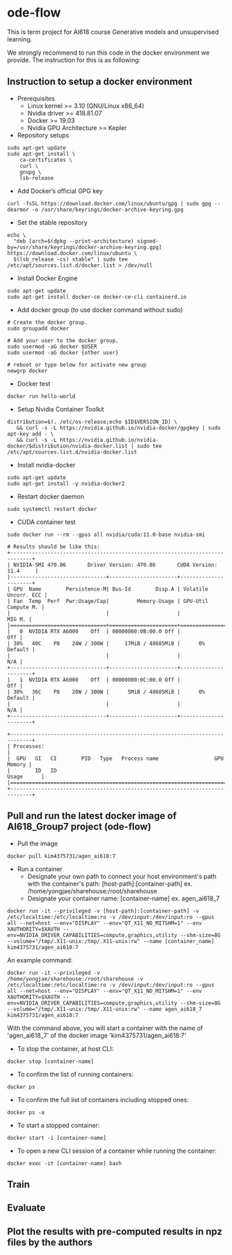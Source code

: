 # ode-flow
This is term project for AI618 course Generative models and unsupervised learning. 

We strongly recommend to run this code in the docker environment we provide. The instruction for this is as following:

## Instruction to setup a docker environment
- Prerequisites
    - Linux kernel >= 3.10 (GNU/Linux x86_64)
    - Nvidia driver >= 418.81.07
    - Docker >= 19.03
    - Nvidia GPU Architecture >= Kepler
- Repository setups
```
sudo apt-get update
sudo apt-get install \
    ca-certificates \
    curl \
    gnupg \
    lsb-release

```
- Add Docker’s official GPG key
```
curl -fsSL https://download.docker.com/linux/ubuntu/gpg | sudo gpg --dearmor -o /usr/share/keyrings/docker-archive-keyring.gpg
```
- Set the stable repository
```
echo \
  "deb [arch=$(dpkg --print-architecture) signed-by=/usr/share/keyrings/docker-archive-keyring.gpg] https://download.docker.com/linux/ubuntu \
  $(lsb_release -cs) stable" | sudo tee /etc/apt/sources.list.d/docker.list > /dev/null
```
- Install Docker Engine
```
sudo apt-get update
sudo apt-get install docker-ce docker-ce-cli containerd.io
```
- Add docker group (to use docker command without sudo)
```
# Create the docker group.
sudo groupadd docker

# Add your user to the docker group.
sudo usermod -aG docker $USER
sudo usermod -aG docker {other user}

# reboot or type below for activate new group
newgrp docker
```
- Docker test 
```
docker run hello-world
```
- Setup Nvidia Container Toolkit 
```
distribution=$(. /etc/os-release;echo $ID$VERSION_ID) \
   && curl -s -L https://nvidia.github.io/nvidia-docker/gpgkey | sudo apt-key add - \
   && curl -s -L https://nvidia.github.io/nvidia-docker/$distribution/nvidia-docker.list | sudo tee /etc/apt/sources.list.d/nvidia-docker.list
```
- Install nvidia-docker
```
sudo apt-get update
sudo apt-get install -y nvidia-docker2
```
- Restart docker daemon
```
sudo systemctl restart docker
```
- CUDA container test
```
sudo docker run --rm --gpus all nvidia/cuda:11.0-base nvidia-smi

# Results should be like this:
+-----------------------------------------------------------------------------+
| NVIDIA-SMI 470.86       Driver Version: 470.86       CUDA Version: 11.4     |
|-------------------------------+----------------------+----------------------+
| GPU  Name        Persistence-M| Bus-Id        Disp.A | Volatile Uncorr. ECC |
| Fan  Temp  Perf  Pwr:Usage/Cap|         Memory-Usage | GPU-Util  Compute M. |
|                               |                      |               MIG M. |
|===============================+======================+======================|
|   0  NVIDIA RTX A6000    Off  | 00000000:0B:00.0 Off |                  Off |
| 30%   40C    P8    24W / 300W |     17MiB / 48685MiB |      0%      Default |
|                               |                      |                  N/A |
+-------------------------------+----------------------+----------------------+
|   1  NVIDIA RTX A6000    Off  | 00000000:0C:00.0 Off |                  Off |
| 30%   36C    P8    20W / 300W |      5MiB / 48685MiB |      0%      Default |
|                               |                      |                  N/A |
+-------------------------------+----------------------+----------------------+
                                                                               
+-----------------------------------------------------------------------------+
| Processes:                                                                  |
|  GPU   GI   CI        PID   Type   Process name                  GPU Memory |
|        ID   ID                                                   Usage      |
|=============================================================================|
+-----------------------------------------------------------------------------+
```


## Pull and run the latest docker image of AI618_Group7 project (ode-flow)
- Pull the image
```
docker pull kim4375731/agen_ai618:7
```
- Run a container
    - Designate your own path to connect your host environment's path with the container's path: [host-path]:[container-path]
    ex. /home/yongjae/sharehouse:/root/sharehouse
    - Designate your container name: [container-name]
    ex. agen_ai618_7
```
docker run -it --privileged -v [host-path]:[container-path] -v /etc/localtime:/etc/localtime:ro -v /dev/input:/dev/input:ro --gpus all --net=host --env="DISPLAY" --env="QT_X11_NO_MITSHM=1" --env XAUTHORITY=$XAUTH --env=NVIDIA_DRIVER_CAPABILITIES=compute,graphics,utility --shm-size=8G --volume="/tmp/.X11-unix:/tmp/.X11-unix:rw" --name [container_name] kim4375731/agen_ai618:7
```
An example command:
```
docker run -it --privileged -v /home/yongjae/sharehouse:/root/sharehouse -v /etc/localtime:/etc/localtime:ro -v /dev/input:/dev/input:ro --gpus all --net=host --env="DISPLAY" --env="QT_X11_NO_MITSHM=1" --env XAUTHORITY=$XAUTH --env=NVIDIA_DRIVER_CAPABILITIES=compute,graphics,utility --shm-size=8G --volume="/tmp/.X11-unix:/tmp/.X11-unix:rw" --name agen_ai618_7 kim4375731/agen_ai618:7
```
With the command above, you will start a container with the name of 'agen_ai618_7' of the docker image 'kim4375731/agen_ai618:7'

- To stop the container, at host CLI:
```
docker stop [container-name]
```
- To confirm the list of running containers:
```
docker ps
```
- To confirm the full list of containers including stopped ones:
```
docker ps -a
```
- To start a stopped container: 
```
docker start -i [container-name]
```
- To open a new CLI session of a container while running the container:
```
docker exec -it [container-name] bash
```

## Train
## Evaluate
## Plot the results with pre-computed results in npz files by the authors
